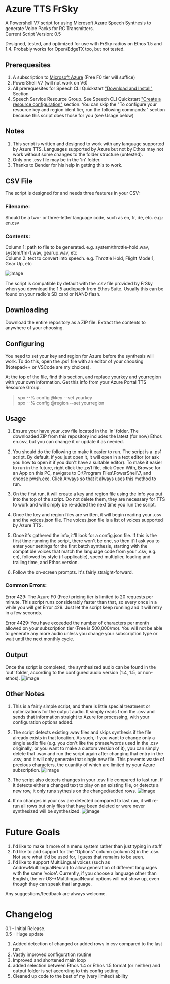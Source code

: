 # Azure TTS FrSky
A Powershell V7 script for using Microsoft Azure Speech Synthesis to generate Voice Packs for RC Transmitters.  
Current Script Version: 0.5

Designed, tested, and optimized for use with FrSky radios on Ethos 1.5 and 1.4.  Probably works for Open/EdgeTX too, but not tested.

## Prerequesites
1. A subscription to [Microsoft Azure](https://azure.microsoft.com/en-us/products/ai-services/text-to-speech) (Free F0 tier will suffice)<br>
2. PowerShell V7 (will not work on V6)
3. All prerequesites for Speech CLI Quickstart ["Download and Install"](https://learn.microsoft.com/en-us/azure/ai-services/speech-service/spx-basics?tabs=windowsinstall%2Cterminal#download-and-install) Section<br>
4. Speech Service Resource Group.  See Speech CLI Quickstart ["Create a resource configuration"](https://learn.microsoft.com/en-us/azure/ai-services/speech-service/spx-basics?tabs=windowsinstall%2Cterminal#create-a-resource-configuration) section.  You can skip the "To configure your resource key and region identifier, run the following commands:" section because this script does those for you (see Usage below)

## Notes
1. This script is written and designed to work with any language supported by Azure TTS.  Languages supported by Azure but not by Ethos may not work without some changes to the folder structure (untested).
2. Only one .csv file may be in the 'in' folder.
3. Thanks to Bender for his help in getting this to work.

## CSV File
The script is designed for and needs three features in your CSV:<br>
### Filename:<br> 
Should be a two- or three-letter language code, such as en, fr, de, etc.  e.g.: en.csv<br> 

### Contents:<br>
Column 1: path to file to be generated.  e.g. system/throttle-hold.wav, system/fm-1.wav, gearup.wav, etc<br>
Column 2: text to convert into speech.  e.g. Throttle Hold, Flight Mode 1, Gear Up, etc<br>

![image](https://github.com/BladeScraper-Designs/Azure-TTS-FrSky/assets/40482965/95307dfe-c260-4ee8-93ea-831cf03f19fb)

The script is compatible by default with the .csv file provided by FrSky when you download the 1.5 audiopack from Ethos Suite.  Usually this can be found on your radio's SD card or NAND flash.<br>

## Downloading
Download the entire repository as a ZIP file.  Extract the contents to anywhere of your choosing.

## Configuring
You need to set your key and region for Azure before the synthesis will work.  To do this, open the .ps1 file with an editor of your choosing (Notepad++ or VSCode are my choices).  

At the top of the file, find this section, and replace yourkey and yourregion with your own information.  Get this info from your Azure Portal TTS Resource Group.

>spx --% config @key --set yourkey<br>
>spx --% config @region --set yourregion<br>

## Usage
1. Ensure your have your .csv file located in the 'in' folder.  The downloaded ZIP from this repository includes the latest (for now) Ethos en.csv, but you can change it or update it as needed.

2. You should do the following to make it easier to run.  The script is a .ps1 script.  By default, if you just open it, it will open in a text editor (or ask you how to open it if you don't have a suitable editor).  To make it easier to run in the future, right click the .ps1 file, click Open With, Browse for an App on this PC, navigate to C:\Program Files\PowerShell\7, and choose pwsh.exe.  Click Always so that it always uses this method to run.

3. On the first run, it will create a key and region file using the info you put into the top of the script.  Do not delete them, they are necessary for TTS to work and will simply be re-added the next time you run the script.

4. Once the key and region files are written, it will begin reading your .csv and the voices.json file. The voices.json file is a list of voices supported by Azure TTS.  

5. Once it's gathered the info, it'll look for a config.json file.  If this is the first time running the script, there won't be one, so then it'll ask you to enter your settings for the first batch synthesis, starting with the compatible voices that match the language code from your .csv, e.g. en), followed by style (if applicable), speed multiplier, leading and trailing time, and Ethos version.

6. Follow the on-screen prompts.  It's fairly straight-forward.
   
### Common Errors:
Error 429: The Azure F0 (Free) pricing tier is limited to 20 requests per minute.  This script runs considerably faster than that, so every once in a while you will get Error 429.  Just let the script keep running and it will retry in a few seconds.

Error 4429: You have exceeded the number of characters per month allowed on your subscription tier (Free is 500,000/mo).  You will not be able to generate any more audio unless you change your subscription type or wait until the next monthly cycle.  

## Output
Once the script is completed, the synthesized audio can be found in the 'out' folder, according to the configured audio version (1.4, 1.5, or non-ethos).
![image](https://github.com/BladeScraper-Designs/Azure-TTS-FrSky/assets/40482965/af638e56-af15-464e-b26b-fd4d9ed6b61e)


## Other Notes
1. This is a fairly simple script, and there is little special treatment or optimizations for the output audio.  It simply reads from the .csv and sends that information straight to Azure for processing, with your configuration options added.
   
2. The script detects existing .wav files and skips synthesis if the file already exists in that location.  As such, if you want to change only a single audio file (e.g. you don't like the phrase/words used in the .csv originally, or you want to make a custom version of it), you can simply delete that .wav and run the script again after changing that entry in the .csv, and it will only generate that single new file.  This prevents waste of precious characters, the quantity of which are limited by your Azure subscription.
![image](https://github.com/BladeScraper-Designs/Azure-TTS-FrSky/assets/40482965/1201e443-1fd5-49aa-b103-d07ba317ab99)

3. The script also detects changes in your .csv file compared to last run.  If it detects either a changed text to play on an existing file, or detects a new row, it only runs sythesis on the changed/added rows.
![image](https://github.com/BladeScraper-Designs/Azure-TTS-FrSky/assets/40482965/4fc7b555-ba87-4c4a-9b9e-fd83b096a4dd)

4. If no changes in your csv are detected compared to last run, it will re-run all rows but only files that have been deleted or were never synthesized will be synthesized.
![image](https://github.com/BladeScraper-Designs/Azure-TTS-FrSky/assets/40482965/38bac67b-fbc2-43b5-a7c3-d50428feae61)


# Future Goals
1. I'd like to make it more of a menu system rather than just typing in stuff
2. I'd like to add support for the "Options" column (column 3) in the .csv.  Not sure what it'd be used for, I guess that remains to be seen.
3. I'd like to support MultiLingual voices (such as AndrewMultilingualNeural) to allow generation of different languages with the same 'voice'.  Currently, if you choose a language other than English, the en-US-*MultilingualNeural options will not show up, even though they can speak that language.

Any suggestions/feedback are always welcome.

# Changelog
0.1 - Initial Release.<br>
0.5 - Huge update
   1. Added detection of changed or added rows in csv compared to the last run
   2. Vastly improved configuration routine
   3. Improved and shortened main loop
   4. added selection between Ethos 1.4 or Ethos 1.5 format (or neither) and output folder is set according to this config setting
   5. Cleaned up code to the best of my (very limited) ability

